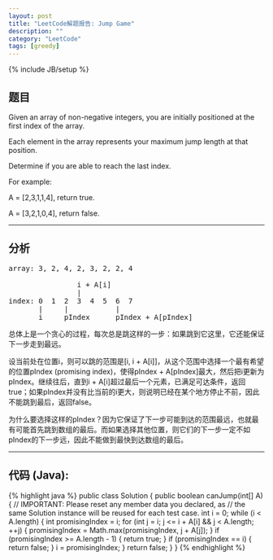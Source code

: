 ```yaml
---
layout: post
title: "LeetCode解题报告: Jump Game"
description: ""
category: "LeetCode"
tags: [greedy]
---
```

{% include JB/setup %}

## 题目

Given an array of non-negative integers, you are initially positioned at the first index of the array.

Each element in the array represents your maximum jump length at that position.

Determine if you are able to reach the last index.

For example:

A = \[2,3,1,1,4\], return true.

A = \[3,2,1,0,4\], return false.


******


## 分析

<pre>
array: 3, 2, 4, 2, 3, 2, 2, 4

                i + A[i]
                |
index: 0  1  2  3  4  5  6  7
       |     |           |
       i     pIndex      pIndex + A[pIndex]
</pre>

总体上是一个贪心的过程，每次总是跳这样的一步：如果跳到它这里，它还能保证下一步走到最远。

设当前处在位置i，则可以跳的范围是\[i, i + A\[i\]\]，从这个范围中选择一个最有希望的位置pIndex (promising index)，使得pIndex + A\[pIndex\]最大，然后把i更新为pIndex。继续往后，直到i + A\[i\]超过最后一个元素，已满足可达条件，返回true；如果pIndex并没有比当前的i更大，则说明已经在某个地方停止不前，因此不能跳到最后，返回false。

为什么要选择这样的pIndex？因为它保证了下一步可能到达的范围最远，也就最有可能首先跳到数组的最后。而如果选择其他位置，则它们的下一步一定不如pIndex的下一步远，因此不能做到最快到达数组的最后。


******


## 代码 (Java):

{% highlight java %}
public class Solution {
    public boolean canJump(int[] A) {
        // IMPORTANT: Please reset any member data you declared, as
        // the same Solution instance will be reused for each test case.
        int i = 0;
        while (i < A.length) {
            int promisingIndex = i;
            for (int j = i; j <= i + A[i] && j < A.length; ++j) {
                promisingIndex = Math.max(promisingIndex, j + A[j]);
            }
            if (promisingIndex >= A.length - 1) {
                return true;
            }
            if (promisingIndex == i) {
                return false;
            }
            i = promisingIndex;
        }
        return false;
    }
}
{% endhighlight %}

